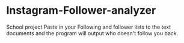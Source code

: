 # Instagram-Follower-analyzer
School project
Paste in your Following and follower lists to the text documents and the program will output who doesn't follow you back.
